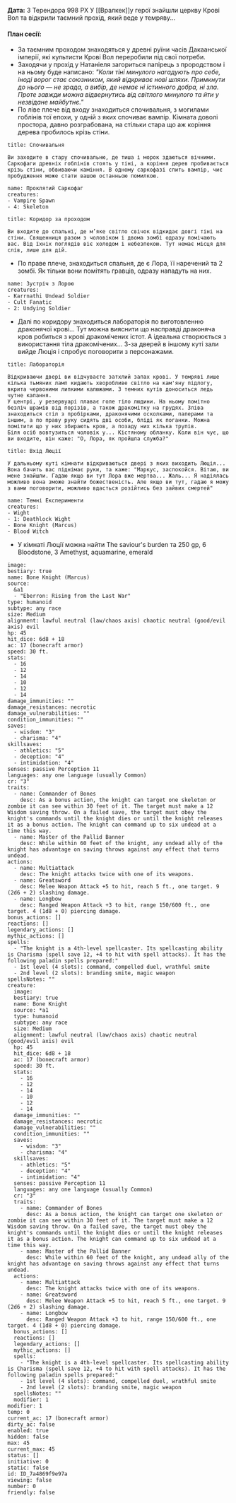 **Дата:** 3 Терендора 998 РХ
У [[Вралкек]]у герої знайшли церкву Крові Вол та відкрили таємний прохід, який веде у темряву...

#### План сесії:
- За таємним проходом знаходяться у древні руїни часів Дакаанської імперії, які культисти Крові Вол переробили під свої потреби. 
- Заходячи у прохід у Натаніеля загориться папірець з прородством і на ньому буде написано: *"Коли тіні минулого нагадують про себе, іноді ворог стає союзником, який відкриває нові шляхи. Примкнути до нього — не зрада, а вибір, де немає ні істинного добра, ні зла. Проте завжди можна відвернутись від світлого минулого та йти у незвідане майбутнє."*
- По ліве плече від входу знаходиться спочивальня, з могилами гоблінів тої епохи, у одній з яких спочиває вампір. Кімната доволі простора, давно розграбована, на стільки стара що аж коріння дерева пробилось крізь стіни.
```ad-note
title: Спочивальня

Ви заходите в стару спочивальню, де тиша і морок здаються вічними. Саркофаги древніх гоблінів стоять у тіні, а коріння дерев пробивається крізь стіни, обвиваючи каміння. В одному саркофазі спить вампір, чиє пробудження може стати вашою останньою помилкою.
```
```encounter 
name: Проклятий Саркофаг 
creatures: 
- Vampire Spawn
- 4: Skeleton
```
 ```ad-note
title: Коридор за проходом

Ви входите до спальні, де м’яке світло свічок відкидає довгі тіні на стіни. Священниця разом з чоловіком і двома зомбі одразу помічають вас. Від їхніх поглядів віє холодом і небезпекою. Тут немає місця для слів, лише для дій.
```
- По праве плече, знаходиться спальня, де є Лора, її наречений та 2 зомбі. Як тільки вони помітять гравців, одразу нападуть на них.
```encounter 
name: Зустріч з Лорою 
creatures: 
- Karrnathi Undead Soldier
- Cult Fanatic
- 2: Undying Soldier
```
- Далі по коридору знаходиться лабораторія по виготовленню драконячої крові... Тут можна вияснити що насправді драконяча кров робиться з крові дракомічених істот. А ідеальна створюється з використання тіла дракомічених... З-за дверей в іншому куті зали вийде Люція і спробує поговорити з персонажами. 
```ad-note
title: Лабораторія

Відкриваючи двері ви відчуваєте затхлий запах крові. У темряві лише кілька тьмяних ламп кидають хворобливе світло на кам'яну підлогу, вкрита червоними липкими калюжами. З темних кутів доноситься ледь чутне капання.
У центрі, у резервуарі плаває голе тіло людини. На ньому помітно безліч шрамів від порізів, а також дракомітку на грудях. Зліва знаходиться стіл з пробірками, драконячими осколками, паперами та іншим, а по праву руку сидять дві особи, бліді як поганки. Можна помітити що у них збирають кров, а позаду них кілька трупів.
Біля осіб вовтузиться чоловік у... Кістяному обланку. Коли він чує, що ви входите, він каже: "О, Лора, як пройшла служба?"
```
```ad-note
title: Вхід Люції

У дальньому куті кімнати відкриваються двері з яких виходить Люція... Вона бачить вас піднімає руки, та каже: "Маркус, заспокойся. Вітаю, ви мене знайшли. Гадаю якщо ви тут Лора вже мертва... Жаль... Я надіялась можливо вона зможе знайти божественість. Але якщо ви тут, гадаю я можу з вами поговорити, можливо вдасться розійтись без зайвих смертей"
```
```encounter 
name: Темні Експерименти 
creatures: 
- Wight
- 1: Deathlock Wight
- Bone Knight (Marcus)
- Blood Witch
```
- У кімнаті Люції можна найти The saviour's burden та 250 gp, 6 Bloodstone, 3 Amethyst, aquamarine, emerald
```statblock
image: 
bestiary: true
name: Bone Knight (Marcus)
source:
  &a1
  - "Eberron: Rising from the Last War"
type: humanoid
subtype: any race
size: Medium
alignment: lawful neutral (law/chaos axis) chaotic neutral (good/evil axis) evil
hp: 45
hit_dice: 6d8 + 18
ac: 17 (bonecraft armor)
speed: 30 ft.
stats:
  - 16
  - 12
  - 14
  - 10
  - 12
  - 14
damage_immunities: ""
damage_resistances: necrotic
damage_vulnerabilities: ""
condition_immunities: ""
saves:
  - wisdom: "3"
  - charisma: "4"
skillsaves:
  - athletics: "5"
  - deception: "4"
  - intimidation: "4"
senses: passive Perception 11
languages: any one language (usually Common)
cr: "3"
traits:
  - name: Commander of Bones
    desc: As a bonus action, the knight can target one skeleton or zombie it can see within 30 feet of it. The target must make a 12 Wisdom saving throw. On a failed save, the target must obey the knight's commands until the knight dies or until the knight releases it as a bonus action. The knight can command up to six undead at a time this way.
  - name: Master of the Pallid Banner
    desc: While within 60 feet of the knight, any undead ally of the knight has advantage on saving throws against any effect that turns undead.
actions:
  - name: Multiattack
    desc: The knight attacks twice with one of its weapons.
  - name: Greatsword
    desc: Melee Weapon Attack +5 to hit, reach 5 ft., one target. 9 (2d6 + 2) slashing damage.
  - name: Longbow
    desc: Ranged Weapon Attack +3 to hit, range 150/600 ft., one target. 4 (1d8 + 0) piercing damage.
bonus_actions: []
reactions: []
legendary_actions: []
mythic_actions: []
spells:
  - "The knight is a 4th-level spellcaster. Its spellcasting ability is Charisma (spell save 12, +4 to hit with spell attacks). It has the following paladin spells prepared:"
  - 1st level (4 slots): command, compelled duel, wrathful smite
  - 2nd level (2 slots): branding smite, magic weapon
spellsNotes: ""
creature:
  image: 
  bestiary: true
  name: Bone Knight
  source: *a1
  type: humanoid
  subtype: any race
  size: Medium
  alignment: lawful neutral (law/chaos axis) chaotic neutral (good/evil axis) evil
  hp: 45
  hit_dice: 6d8 + 18
  ac: 17 (bonecraft armor)
  speed: 30 ft.
  stats:
    - 16
    - 12
    - 14
    - 10
    - 12
    - 14
  damage_immunities: ""
  damage_resistances: necrotic
  damage_vulnerabilities: ""
  condition_immunities: ""
  saves:
    - wisdom: "3"
    - charisma: "4"
  skillsaves:
    - athletics: "5"
    - deception: "4"
    - intimidation: "4"
  senses: passive Perception 11
  languages: any one language (usually Common)
  cr: "3"
  traits:
    - name: Commander of Bones
      desc: As a bonus action, the knight can target one skeleton or zombie it can see within 30 feet of it. The target must make a 12 Wisdom saving throw. On a failed save, the target must obey the knight's commands until the knight dies or until the knight releases it as a bonus action. The knight can command up to six undead at a time this way.
    - name: Master of the Pallid Banner
      desc: While within 60 feet of the knight, any undead ally of the knight has advantage on saving throws against any effect that turns undead.
  actions:
    - name: Multiattack
      desc: The knight attacks twice with one of its weapons.
    - name: Greatsword
      desc: Melee Weapon Attack +5 to hit, reach 5 ft., one target. 9 (2d6 + 2) slashing damage.
    - name: Longbow
      desc: Ranged Weapon Attack +3 to hit, range 150/600 ft., one target. 4 (1d8 + 0) piercing damage.
  bonus_actions: []
  reactions: []
  legendary_actions: []
  mythic_actions: []
  spells:
    - "The knight is a 4th-level spellcaster. Its spellcasting ability is Charisma (spell save 12, +4 to hit with spell attacks). It has the following paladin spells prepared:"
    - 1st level (4 slots): command, compelled duel, wrathful smite
    - 2nd level (2 slots): branding smite, magic weapon
  spellsNotes: ""
  modifier: 1
modifier: 1
temp: 0
current_ac: 17 (bonecraft armor)
dirty_ac: false
enabled: true
hidden: false
max: 45
current_max: 45
status: []
initiative: 0
static: false
id: ID_7a4869f9e97a
viewing: false
number: 0
friendly: false
```